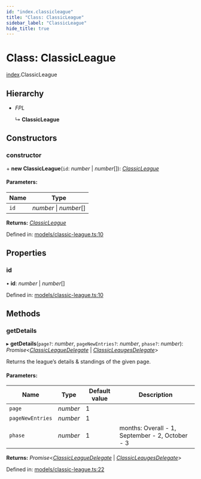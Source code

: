 ```yaml
---
id: "index.classicleague"
title: "Class: ClassicLeague"
sidebar_label: "ClassicLeague"
hide_title: true
---
```


# Class: ClassicLeague

[index](../modules/index.md).ClassicLeague

## Hierarchy

* *FPL*

  ↳ **ClassicLeague**

## Constructors

### constructor

\+ **new ClassicLeague**(`id`: *number* \| *number*[]): [*ClassicLeague*](index.classicleague.md)

#### Parameters:

Name | Type |
------ | ------ |
`id` | *number* \| *number*[] |

**Returns:** [*ClassicLeague*](index.classicleague.md)

Defined in: [models/classic-league.ts:10](https://github.com/wamburu/fpl-ts/blob/3b599ec/src/models/classic-league.ts#L10)

## Properties

### id

• **id**: *number* \| *number*[]

Defined in: [models/classic-league.ts:10](https://github.com/wamburu/fpl-ts/blob/3b599ec/src/models/classic-league.ts#L10)

## Methods

### getDetails

▸ **getDetails**(`page?`: *number*, `pageNewEntries?`: *number*, `phase?`: *number*): *Promise*<[*ClassicLeagueDelegate*](../modules/types.md#classicleaguedelegate) \| [*ClassicLeaugesDelegate*](../modules/types.md#classicleaugesdelegate)\>

Returns the league’s details & standings of the given page.

#### Parameters:

Name | Type | Default value | Description |
------ | ------ | ------ | ------ |
`page` | *number* | 1 |  |
`pageNewEntries` | *number* | 1 |  |
`phase` | *number* | 1 | months: Overall - 1, September - 2, October - 3    |

**Returns:** *Promise*<[*ClassicLeagueDelegate*](../modules/types.md#classicleaguedelegate) \| [*ClassicLeaugesDelegate*](../modules/types.md#classicleaugesdelegate)\>

Defined in: [models/classic-league.ts:22](https://github.com/wamburu/fpl-ts/blob/3b599ec/src/models/classic-league.ts#L22)
